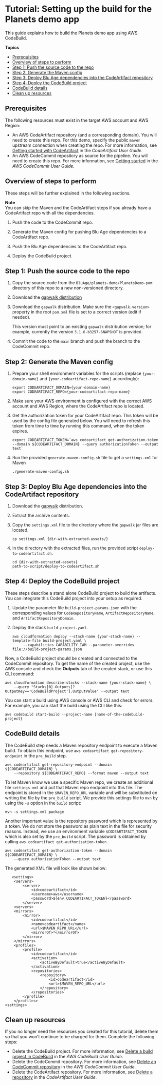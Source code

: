 # Tutorial: Setting up the build for the Planets demo app<a name="tutorial-build-ba"></a>

This guide explains how to build the Planets demo app using AWS CodeBuild\.

**Topics**
+ [Prerequisites](#tutorial-build-ba-prerequisites)
+ [Overview of steps to perform](#tutorial-build-ba-overview)
+ [Step 1: Push the source code to the repo](#tutorial-build-ba-step1)
+ [Step 2: Generate the Maven config](#tutorial-build-ba-step2)
+ [Step 3: Deploy Blu Age dependencies into the CodeArtifact repository](#tutorial-build-ba-step3)
+ [Step 4: Deploy the CodeBuild project](#tutorial-build-ba-step4)
+ [CodeBuild details](#tutorial-build-ba-acb-details)
+ [Clean up resources](#tutorial-build-ba-clean)

## Prerequisites<a name="tutorial-build-ba-prerequisites"></a>

The following resources must exist in the target AWS account and AWS Region:
+ An AWS CodeArtifact repository \(and a corresponding domain\)\. You will need to create this repo\. For this demo, specify the public `maven` upstream connection when creating the repo\. For more information, see [Getting started with CodeArtifact](https://docs.aws.amazon.com/codeartifact/latest/ug/getting-started.html) in the *CodeArtifact User Guide*\.
+ An AWS CodeCommit repository as source for the pipeline\. You will need to create this repo\. For more information, see [Getting started](https://docs.aws.amazon.com/codecommit/latest/userguide/getting-started-topnode.html) in the *AWS CodeCommit User Guide*\.

## Overview of steps to perform<a name="tutorial-build-ba-overview"></a>

These steps will be further explained in the following sections\.

**Note**  
You can skip the Maven and the CodeArtifact steps if you already have a CodeArtifact repo with all the dependencies\.

1. Push the code to the CodeCommit repo\.

1. Generate the Maven config for pushing Blu Age dependencies to a CodeArtifact repo\.

1. Push the Blu Age dependencies to the CodeArtifact repo\.

1. Deploy the CodeBuild project\.

## Step 1: Push the source code to the repo<a name="tutorial-build-ba-step1"></a>

1. Copy the source code from the `BluAge/planets-demo/PlanetsDemo-pom` directory of this repo to a new non\-versioned directory\.

1. Download the [gapwalk distribution](https://d3lkpej5ajcpac.cloudfront.net/library/bluage/gapwalk-3.1.0-b3257-SNAPSHOT-stub.zip)

1. Download the `gapwalk` distribution\. Make sure the `<gapwalk.version>` property in the root `pom.xml` file is set to a correct version \(edit if needed\)\.

   This version must point to an existing `gapwalk` distribution version; for example, currently the version `3.1.0-b3257-SNAPSHOT` is provided\.

1. Commit the code to the `main` branch and push the branch to the CodeCommit repo\.

## Step 2: Generate the Maven config<a name="tutorial-build-ba-step2"></a>

1. Prepare your shell environment variables for the scripts \(replace `{your-domain-name}` and `{your-codeartifact-repo-name}` accordingly\):

   ```
   export CODEARTIFACT_DOMAIN={your-domain-name}
   export CODEARTIFACT_REPO={your-codeartifact-repo-name}
   ```

1. Make sure your AWS environment is configured with the correct AWS account and AWS Region, where the CodeArtifact repo is located\.

1. Get the authorization token for your CodeArtifact repo\. This token will be used by the config file generated below\. You will need to refresh this token from time to time by running this command, when the token expires\.

   ```
   export CODEARTIFACT_TOKEN=`aws codeartifact get-authorization-token --domain ${CODEARTIFACT_DOMAIN} --query authorizationToken --output text`
   ```

1. Run the provided `generate-maven-config.sh` file to get a `settings.xml` for Maven

   ```
   ./generate-maven-config.sh
   ```

## Step 3: Deploy Blu Age dependencies into the CodeArtifact repository<a name="tutorial-build-ba-step3"></a>

1. Download the [gapwalk](https://d3lkpej5ajcpac.cloudfront.net/library/bluage/gapwalk-3.1.0-b3257-SNAPSHOT-stub.zip) distribution\.

1. Extract the archive contents\.

1. Copy the `settings.xml` file to the directory where the `gapwalk` jar files are located\.

   ```
   cp settings.xml {dir-with-extracted-assets/}
   ```

1. In the directory with the extracted files, run the provided script `deploy-to-codeartifact.sh`\.

   ```
   cd {dir-with-extracted-assets}
   path-to-script/deploy-to-codeartifact.sh
   ```

## Step 4: Deploy the CodeBuild project<a name="tutorial-build-ba-step4"></a>

These steps describe a stand alone CodeBuild project to build the artifacts\. You can integrate this CodeBuild project into your setup as required\.

1. Update the parameter file `build-project-params.json` with the corresponding values for `CodeRepositoryName`, `ArtifactRepositoryName`, and `ArtifactRepositoryDomain`\.

1. Deploy the stack `build-project.yaml`\.

   ```
   aws cloudformation deploy --stack-name {your-stack-name} --template-file build-project.yaml \
        --capabilities CAPABILITY_IAM --parameter-overrides file://build-project-params.json
   ```

Now, a CodeBuild project should be created and connected to the CodeCommit repository\. To get the name of the created project, use the AWS console and check the **Outputs** tab of the created stack, or use this CLI command:

```
aws cloudformation describe-stacks --stack-name {your-stack-name} \
    --query "Stacks[0].Outputs[?OutputKey=='CodeBuildProject'].OutputValue" --output text
```

You can start a build using AWS console or AWS CLI and check for errors\. For example, you can start the build using the CLI like this:

```
aws codebuild start-build --project-name {name-of-the-codebuild-project}
```

## CodeBuild details<a name="tutorial-build-ba-acb-details"></a>

The CodeBuild step needs a Maven repository endpoint to execute a Maven build\. To obtain this endpoint, use `aws codeartifact get-repository-endpoint` in the `pre_build` step\.

```
aws codeartifact get-repository-endpoint --domain ${CODEARTIFACT_DOMAIN} \
    --repository ${CODEARTIFACT_REPO} --format maven --output text
```

To let Maven know we use a specific Maven repo, we create an additional file `settings.xml` and put that Maven repo endpoint into this file\. The endpoint is stored in the `$MAVEN_REPO_URL` variable and will be substituted on writing the file by the `pre_build` script\. We provide this settings file to `mvn` by using the `-s` option in the `build` script:

```
mvn -s settings.xml package
```

Another important value is the repository password which is represented by a token\. We do not store the password as plain text in the file for security reasons\. Instead, we use an environment variable `$CODEARTIFACT_TOKEN` which is also set by the `pre_build` script\. The password is obtained by calling `aws codeartifact get-authorization-token`\.

```
aws codeartifact get-authorization-token --domain ${CODEARTIFACT_DOMAIN} \
    --query authorizationToken --output text
```

The generated XML file will look like shown below:

```
   <settings>
    <servers>
        <server>
            <id>codeartifact</id>
            <username>aws</username>
            <password>${env.CODEARTIFACT_TOKEN}</password>
        </server>
    <servers>
    <mirrors>
        <mirror>
            <id>codeartifact</id>
            <name>codeartifact</name>
            <url>$MAVEN_REPO_URL</url>
            <mirrorOf>*</mirrorOf>
        </mirror>
    </mirrors>
    <profiles>
        <profile>
            <id>codeartifact</id>
            <activation>
                <activeByDefault>true</activeByDefault>
            </activation>
            <repositories>
                <repository>
                    <id>codeartifact</id>
                    <url>$MAVEN_REPO_URL</url>
                </repository>
            </repositories>
        </profile>
    </profiles>
<settings>
```

## Clean up resources<a name="tutorial-build-ba-clean"></a>

If you no longer need the resources you created for this tutorial, delete them so that you won't continue to be charged for them\. Complete the following steps:
+ Delete the CodeBuild project\. For more information, see [Delete a build project in CodeBuild](https://docs.aws.amazon.com/codebuild/latest/userguide/delete-project.html) in the *AWS CodeBuild User Guide*\.
+ Delete the CodeCommit repository\. For more information, see [Delete an CodeCommit repository](https://docs.aws.amazon.com/codecommit/latest/userguide/how-to-delete-repository.html) in the *AWS CodeCommit User Guide*\.
+ Delete the CodeArtifact repository\. For more information, see [Delete a repository](https://docs.aws.amazon.com/codeartifact/latest/ug/delete-repo.html) in the *CodeArtifact User Guide*\.